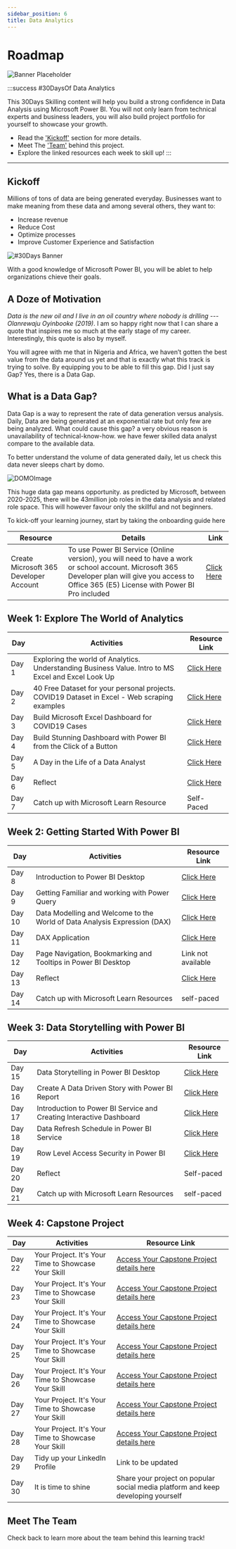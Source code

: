 ```yaml
---
sidebar_position: 6
title: Data Analytics 
---
```


# Roadmap

![Banner Placeholder](./../../static/img/banners/red-flowers.png) 

:::success #30DaysOf Data Analytics

This 30Days Skilling content will help you build a strong confidence in Data Analysis using Microsoft Power BI. You will not only learn from technical experts and business leaders, you will also build project portfolio for yourself to showcase your growth. 

 * Read the ['Kickoff'](#kickoff) section for more details.
 * Meet The ['Team'](#meet-the-team) behind this project.
 * Explore the linked resources each week to skill up!
:::

---

## Kickoff 
Millions of tons of data are being generated everyday. Businesses want to make meaning from these data and among several others, they want to:
* Increase revenue
* Reduce Cost
* Optimize processes
* Improve Customer Experience and Satisfaction


![#30Days Banner](./../../docs/roadmaps/img/powerbikickoff.png) 

With a good knowledge of Microsoft Power BI, you will be ablet to help organizations chieve their goals. 


## A Doze of Motivation
_Data is the new oil and I live in an oil country where nobody is drilling --- Olanrewaju Oyinbooke (2019)_. I am so happy right now that I can share a quote that inspires me so much at the early stage of my career. Interestingly, this quote is also by myself. 

You will agree with me that in Nigeria and Africa, we haven’t gotten the best value from the data around us yet and that is exactly what this track is trying to solve. By equipping you to be able to fill this gap. Did I just say Gap? Yes, there is a Data Gap.

## What is a Data Gap?
Data Gap is a way to represent the rate of data generation versus analysis. Daily, Data are being generated at an exponential rate but only few are being analyzed. What could cause this gap? a very obvious reason is unavailability of technical-know-how. we have fewer skilled data analyst compare to the available data.

To better understand the volume of data generated daily, let us check this  data never sleeps chart by domo.

![DOMOImage](./img/domo.png) 

This huge data gap means opportunity. as predicted by Microsoft, between 2020-2025, there will be 43million job roles in the data analysis and related role space. This will however favour only the skillful and not beginners.

To kick-off your learning journey, start by taking the onboarding guide here  

| Resource  | Details  | Link  |
|---|---|---|
| Create Microsoft 365 Developer Account   | To use Power BI Service (Online version), you will need to have a work or school account. Microsoft 365 Developer plan will give you access to Office 365 (E5) License with Power BI Pro included   | [Click Here](https://techcommunity.microsoft.com/t5/educator-developer-blog/recap-of-day-2-onboarding-session-30days-of-learning-nigeria/ba-p/3490280)   |

## Week 1: Explore The World of Analytics

| Day  | Activities  | Resource Link  |
|---|---|---|
| Day 1 | Exploring the world of Analytics. Understanding Business Value. Intro to MS Excel and Excel Look Up  | [Click Here](https://techcommunity.microsoft.com/t5/educator-developer-blog/exploring-the-world-of-analytics/ba-p/3497932) |
|Day 2 | 40 Free Dataset for your personal projects. COVID19 Dataset in Excel - Web scraping examples  |  [Click Here](https://techcommunity.microsoft.com/t5/educator-developer-blog/get-40-datasets-for-your-data-analysis-projects/ba-p/3500592) | 
| Day 3 | Build Microsoft Excel Dashboard for COVID19 Cases   | [Click Here](https://techcommunity.microsoft.com/t5/educator-developer-blog/build-covid-19-dashboard-with-microsoft-excel/ba-p/3509050) | 
| Day 4 | Build Stunning Dashboard with Power BI from the Click of a Button | [Click Here](https://techcommunity.microsoft.com/t5/educator-developer-blog/build-power-bi-dashboard-from-teams-sharepoint-list-and-embed-in/ba-p/3512814) 
| Day 5 | A Day in the Life of a Data Analyst | [Click Here](https://techcommunity.microsoft.com/t5/educator-developer-blog/a-day-in-the-life-of-a-data-analyst-interview-with-industry/ba-p/3518673) |
|Day 6 | Reflect | [Click Here](https://techcommunity.microsoft.com/t5/educator-developer-blog/learning-data-analysis-using-microsoft-excel-and-power-bi/ba-p/3528991) | 
| Day 7 | Catch up with Microsoft Learn Resource | Self-Paced | 


## Week 2: Getting Started With Power BI
| Day  | Activities  | Resource Link  |
|---|---|---|
| Day 8 | Introduction to Power BI Desktop  | [Click Here](https://techcommunity.microsoft.com/t5/educator-developer-blog/beginner-introduction-to-microsoft-power-bi/ba-p/3529938) | 
| Day 9 | Getting Familiar and working with Power Query   | [Click Here](https://techcommunity.microsoft.com/t5/educator-developer-blog/use-power-query-to-clean-transform-and-clean-data-in-power-bi/ba-p/3531125) | 
| Day 10 | Data Modelling and Welcome to the World of Data Analysis Expression (DAX)   | [Click Here](https://techcommunity.microsoft.com/t5/educator-developer-blog/introduction-to-data-modelling-in-power-bi/ba-p/3537583) | 
| Day 11 | DAX Application | [Click Here](https://techcommunity.microsoft.com/t5/educator-developer-blog/introduction-to-data-analysis-expression-dax-for-beginners/ba-p/3542815) | 
| Day 12 | Page Navigation, Bookmarking and Tooltips in Power BI Desktop | Link not available | 
| Day 13 | Reflect | [Click Here](https://techcommunity.microsoft.com/t5/educator-developer-blog/introduction-to-power-bi-clean-transform-and-load-data-with/ba-p/3552210) | 
| Day 14 | Catch up with Microsoft Learn Resources | self-paced | 


## Week 3: Data Storytelling with Power BI
| Day  | Activities  | Resource Link  |
|---|---|---|
| Day 15 | Data Storytelling in Power BI Desktop  |  [Click Here](https://techcommunity.microsoft.com/t5/educator-developer-blog/build-a-stunning-storytelling-dashboard-with-power-bi/ba-p/3553438) |
| Day 16 | Create A Data Driven Story with Power BI Report  | [Click Here](https://techcommunity.microsoft.com/t5/educator-developer-blog/create-a-data-driven-story-with-power-bi-report/ba-p/3557885) | 
| Day 17 | Introduction to Power BI Service and Creating Interactive Dashboard   | [Click Here](https://techcommunity.microsoft.com/t5/educator-developer-blog/introduction-to-power-bi-service-and-building-interactive/ba-p/3560976) | 
| Day 18 | Data Refresh Schedule in Power BI Service | [Click Here](https://techcommunity.microsoft.com/t5/educator-developer-blog/import-vs-direct-query-method-and-data-refresh-in-power-bi/ba-p/3563207) | 
| Day 19 | Row Level Access Security in Power BI | [Click Here](https://techcommunity.microsoft.com/t5/educator-developer-blog/row-level-security-in-power-bi-desktop/ba-p/3563521) | 
| Day 20 | Reflect | Self-paced | 
| Day 21 | Catch up with Microsoft Learn Resources | self-paced | 


## Week 4: Capstone Project
| Day  | Activities  | Resource Link  |
|---|---|---|
| Day 22 | Your Project. It's Your Time to Showcase Your Skill  | [Access Your Capstone Project details here](https://techcommunity.microsoft.com/t5/educator-developer-blog/data-storytelling-power-bi-project-airlines-analysis/ba-p/3564493) | 
| Day 23 | Your Project. It's Your Time to Showcase Your Skill  | [Access Your Capstone Project details here](https://techcommunity.microsoft.com/t5/educator-developer-blog/data-storytelling-power-bi-project-airlines-analysis/ba-p/3564493) |
| Day 24 | Your Project. It's Your Time to Showcase Your Skill  | [Access Your Capstone Project details here](https://techcommunity.microsoft.com/t5/educator-developer-blog/data-storytelling-power-bi-project-airlines-analysis/ba-p/3564493) | 
| Day 25 | Your Project. It's Your Time to Showcase Your Skill  | [Access Your Capstone Project details here](https://techcommunity.microsoft.com/t5/educator-developer-blog/data-storytelling-power-bi-project-airlines-analysis/ba-p/3564493) | 
| Day 26 | Your Project. It's Your Time to Showcase Your Skill  | [Access Your Capstone Project details here](https://techcommunity.microsoft.com/t5/educator-developer-blog/data-storytelling-power-bi-project-airlines-analysis/ba-p/3564493) | 
| Day 27 | Your Project. It's Your Time to Showcase Your Skill  | [Access Your Capstone Project details here](https://techcommunity.microsoft.com/t5/educator-developer-blog/data-storytelling-power-bi-project-airlines-analysis/ba-p/3564493) | 
| Day 28 | Your Project. It's Your Time to Showcase Your Skill  | [Access Your Capstone Project details here](https://techcommunity.microsoft.com/t5/educator-developer-blog/data-storytelling-power-bi-project-airlines-analysis/ba-p/3564493) | 
| Day 29 | Tidy up your LinkedIn Profile | Link to be updated |
| Day 30 | It is time to shine | Share your project on popular social media platform and keep developing yourself |


## Meet The Team

Check back to learn more about the team behind this learning track!